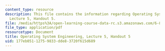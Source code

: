```yaml
---
content_type: resource
description: This file contains the information regarding Operating System Engineering,
  Lecture 5, Handout 5.
file: /media/https%3A/open-learning-course-data-rc.s3.amazonaws.com/6-828-operating-system-engineering-fall-2012/177eb05112759833dde83720f615d689_MIT6_828F12_lec5_handout.pdf
file_type: application/pdf
resourcetype: Document
title: Operating System Engineering, Lecture 5, Handout 5
uid: 177eb051-1275-9833-dde8-3720f615d689
---
```

